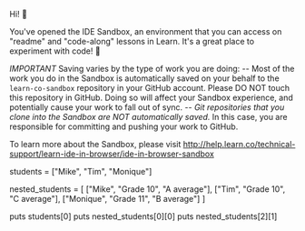 
Hi! 👋

You've opened the IDE Sandbox, an environment that you can access on "readme" and "code-along" lessons in Learn. It's a great place to experiment with code! 🎉

*IMPORTANT*
Saving varies by the type of work you are doing:
-- Most of the work you do in the Sandbox is automatically saved on your behalf to the `learn-co-sandbox` repository in your GitHub account. Please DO NOT touch this repository in GitHub. Doing so will affect your Sandbox experience, and potentially cause your work to fall out of sync.
-- *Git repositories that you clone into the Sandbox are NOT automatically saved.* In this case, you are responsible for committing and pushing your work to GitHub. 

To learn more about the Sandbox, please visit http://help.learn.co/technical-support/learn-ide-in-browser/ide-in-browser-sandbox


students = ["Mike", "Tim", "Monique"]

nested_students = [
  ["Mike", "Grade 10", "A average"],
  ["Tim", "Grade 10", "C average"],
  ["Monique", "Grade 11", "B average"]
]


puts students[0]
puts nested_students[0][0]
puts nested_students[2][1]
